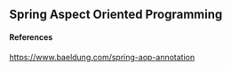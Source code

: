 ## Spring Aspect Oriented Programming

#### References
https://www.baeldung.com/spring-aop-annotation
